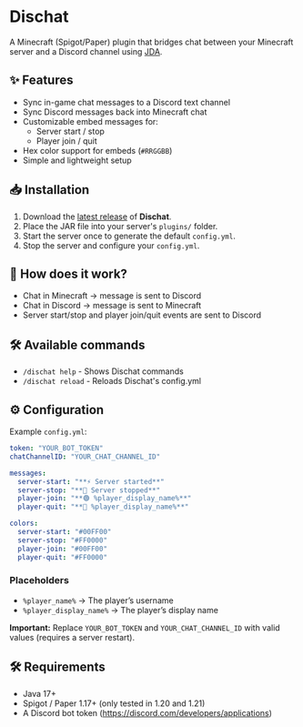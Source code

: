 # Dischat

A Minecraft (Spigot/Paper) plugin that bridges chat between your Minecraft server and a Discord channel using [JDA](https://github.com/discord-jda/JDA).

## ✨ Features

- Sync in-game chat messages to a Discord text channel
- Sync Discord messages back into Minecraft chat
- Customizable embed messages for:
    - Server start / stop
    - Player join / quit
- Hex color support for embeds (`#RRGGBB`)
- Simple and lightweight setup

## 📥 Installation

1. Download the [latest release](https://github.com/alvaroelpob/Dischat/releases/tag/latest) of **Dischat**.
2. Place the JAR file into your server's `plugins/` folder.
3. Start the server once to generate the default `config.yml`.
4. Stop the server and configure your `config.yml`.

## 🚀 How does it work?

- Chat in Minecraft → message is sent to Discord
- Chat in Discord → message is sent to Minecraft
- Server start/stop and player join/quit events are sent to Discord

## 🛠️ Available commands

- `/dischat help` - Shows Dischat commands
- `/dischat reload` - Reloads Dischat's config.yml

## ⚙️ Configuration

Example `config.yml`:

```yaml
token: "YOUR_BOT_TOKEN"
chatChannelID: "YOUR_CHAT_CHANNEL_ID"

messages:
  server-start: "**⚡ Server started**"
  server-stop: "**🛑 Server stopped**"
  player-join: "**🟢 %player_display_name%**"
  player-quit: "**🔴 %player_display_name%**"

colors:
  server-start: "#00FF00"
  server-stop: "#FF0000"
  player-join: "#00FF00"
  player-quit: "#FF0000"
```

### Placeholders
- `%player_name%` → The player’s username
- `%player_display_name%` → The player’s display name

**Important:** Replace `YOUR_BOT_TOKEN` and `YOUR_CHAT_CHANNEL_ID` with valid values (requires a server restart).

## 🛠️ Requirements

- Java 17+
- Spigot / Paper 1.17+ (only tested in 1.20 and 1.21)
- A Discord bot token (https://discord.com/developers/applications)